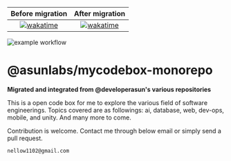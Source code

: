 <!-- prettier-ignore -->
|Before migration|After migration|
|:--------------:|:-------------:|
[![wakatime](https://wakatime.com/badge/user/e56daee8-7aae-4b0e-814c-b6bb7f5f841c/project/ef1e9c29-f173-4ae8-bc51-82fc45e25935.svg)](https://wakatime.com/badge/user/e56daee8-7aae-4b0e-814c-b6bb7f5f841c/project/ef1e9c29-f173-4ae8-bc51-82fc45e25935) | [![wakatime](https://wakatime.com/badge/user/e56daee8-7aae-4b0e-814c-b6bb7f5f841c/project/7ea0f9b4-5322-4435-b693-767ff4556a66.svg)](https://wakatime.com/badge/user/e56daee8-7aae-4b0e-814c-b6bb7f5f841c/project/7ea0f9b4-5322-4435-b693-767ff4556a66)|

![example workflow](https://github.com/asunlabs/mycodebox-monorepo/actions/workflows/test.yml/badge.svg)

# @asunlabs/mycodebox-monorepo

**Migrated and integrated from @developerasun's various repositories**

This is a open code box for me to explore the various field of software engineerings. Topics covered are as followings: ai, database, web, dev-ops, mobile, and unity. And many more to come.

Contribution is welcome. Contact me through below email or simply send a pull request.

```
nellow1102@gmail.com
```
